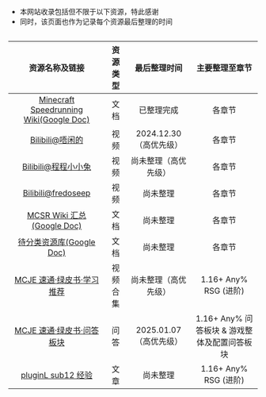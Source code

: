 - 本网站收录包括但不限于以下资源，特此感谢
- 同时，该页面也作为记录每个资源最后整理的时间

<style>
.center 
{
  width: auto;
  display: table;
  margin-left: auto;
  margin-right: auto;
}
</style>

<div class="center">

|                                                             资源名称及链接                                                              | 资源类型 |      最后整理时间      |                主要整理至章节                |
| :-------------------------------------------------------------------------------------------------------------------------------------: | :------: | :--------------------: | :------------------------------------------: |
| [Minecraft Speedrunning Wiki(Google Doc)](https://docs.google.com/document/d/1uzzovfFNft396rxRBxoaa0xt6SX2ScnDSaIk90c92Uo/edit?tab=t.0) |   文档   |       已整理完成       |                    各章节                    |
|                                         [Bilibili@唔闲的](https://space.bilibili.com/190127685)                                         |   视频   | 2024.12.30（高优先级） |                    各章节                    |
|                                   [Bilibili@程程小小兔](https://www.bilibili.com/video/BV1F4421P7tw)                                    |   视频   |  尚未整理（高优先级）  |                    各章节                    |
|                                       [Bilibili@fredoseep](https://space.bilibili.com/1009496981)                                       |   视频   |        尚未整理        |                    各章节                    |
|       [MCSR Wiki 汇总(Google Doc)](https://docs.google.com/document/d/1cXIMdO72NJYsI8j-fDOACc6QIF7f_p85fhMF704lnJU/edit?tab=t.0)        |   文档   |        尚未整理        |                    各章节                    |
|        [待分类资源库(Google Doc)](https://docs.google.com/document/d/150pnAMKoxkWm_0ZuhO6nT2ha2JtyG22Wmg-np53scPQ/edit?tab=t.0)         |   文档   |        尚未整理        |                    各章节                    |
|                      [MCJE 速通·绿皮书·学习推荐](https://docs.qq.com/sheet/DU2JQUGRPY2dvamlF?nojump=1&tab=BB08J2)                       | 视频合集 |  尚未整理（高优先级）  |            1.16+ Any% RSG (进阶)             |
|                           [MCJE 速通·绿皮书·问答板块](https://docs.qq.com/sheet/DU3lFckRITExWb212?tab=387ze5)                           |   问答   | 2025.01.07（高优先级） | 1.16+ Any% 问答板块 & 游戏整体及配置问答板块 |
|                     [pluginL sub12 经验](https://www.bilibili.com/opus/706890005761491041?spm_id_from=333.999.0.0)                      |   文章   |        尚未整理        |            1.16+ Any% RSG (进阶)             |

</div>
